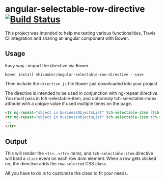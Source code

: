 angular-selectable-row-directive [![Build Status](https://travis-ci.org/mhicauber/angular-selectable-row-directive.svg?branch=master)](https://travis-ci.org/mhicauber/angular-selectable-row-directive)
=============================================

This project was intended to help me testing various functionalities, Travis CI integration and sharing an angular component with Bower.

Usage
---------------------------------------

Easy way : import the directive via Bower
```bower
bower install mhicauber/angular-selectable-row-directive --save
```

Then include the `directive.js` file Bower just downloaded into your project.

The directive is intended to be used in conjunction with ng-repeat directive.
You must pass in tch-selectable-item, and optionnaly tch-selectable-index attibute with a unique value if used multiple times on the page.

```html
<tr ng-repeat="object in businessObjectsList" tch-selectable-item [tch-selectable-index="id1"] >
<tr ng-repeat="object in businessObjectsList" tch-selectable-item tch-selectable-index="id2" >
...
</tr>
```

Output
---------------------------------------

This will render the `<tr>..</tr>` items, and `tch-selectable-item` directive will bind a `click` event on each row dom element.
When a row gets clicked on, the directive adds the `row-selected` CSS class.

All you have to do is to customize the class to fit your needs.